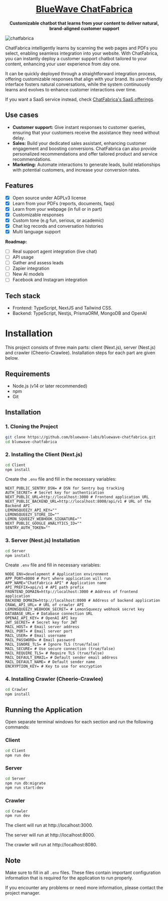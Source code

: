 <h1 align="center"><a href="https://bluewavelabs.ca" target="_blank">BlueWave ChatFabrica</a></h1>

<p align="center"><strong>Customizable chatbot that learns from your content to deliver natural, brand-aligned customer support</strong></p>

![chatfabrica](https://github.com/user-attachments/assets/3d02a7d1-5681-40c9-b673-82baf0f6aa35)

ChatFabrica intelligently learns by scanning the web pages and PDFs you select, enabling seamless integration into your website. With ChatFabrica, you can instantly deploy a customer support chatbot tailored to your content, enhancing your user experience from day one.

It can be quickly deployed through a straightforward integration process, offering customizable responses that align with your brand. Its user-friendly interface fosters natural conversations, while the system continuously learns and evolves to enhance customer interactions over time.

If you want a SaaS service instead, check [ChatFabrica's SaaS offerings](https://chatfabrica.com/).

## Use cases

- **Customer support:** Give instant responses to customer queries, ensuring that your customers receive the assistance they need without delay.
- **Sales:** Build your dedicated sales assistant, enhancing customer engagement and boosting conversions. ChatFabrica can also provide personalized recommendations and offer tailored product and service recommendations.
- **Marketing:** Automate interactions to generate leads, build relationships with potential customers, and increase your conversion rates.

## Features

- [x] Open source under AGPLv3 license
- [x] Learn from your PDFs (reports, documents, faqs)
- [x] Learn from your webpage (in full or in part)
- [x] Customizable responses
- [x] Custom tone (e.g fun, serious, or academic)
- [x] Chat log records and conversation histories
- [x] Multi language support

**Roadmap:**

- [ ] Real support agent integration (live chat)
- [ ] API usage
- [ ] Gather and assess leads
- [ ] Zapier integration
- [ ] New AI models
- [ ] Facebook and Instagram integration

## Tech stack

- Frontend: TypeScript, NextJS and Tailwind CSS.
- Backend: TypeScript, Nestjs, PrismaORM, MongoDB and OpenAI

# Installation

This project consists of three main parts: client (Next.js), server (Nest.js) and crawler (Cheerio-Crawlee). Installation steps for each part are given below.

## Requirements

- Node.js (v14 or later recommended)
- npm
- Git

## Installation

### 1. Cloning the Project

```bash
git clone https://github.com/bluewave-labs/bluewave-chatfabrica.git
cd bluewave-chatfabrica
```

### 2. Installing the Client (Next.js)

```bash
cd Client
npm install

```

Create the `.env` file and fill in the necessary variables:

```
NEXT_PUBLIC_SENTRY_DSN= # DSN for Sentry bug tracking
AUTH_SECRET= # Secret key for authentication
NEXT_PUBLIC_URL=http://localhost:3000 # Frontend application URL
NEXT_PUBLIC_BACKEND_URL=http://localhost:8000/api/v1 # URL of the Backend API
LEMONSQUEEZY_API_KEY=""
LEMONSQUEEZY_STORE_ID=""
LEMON_SQUEEZY_WEBHOOK_SIGNATURE=""
NEXT_PUBLIC_GOOGLE_ANALYTICS_ID=""
SENTRY_AUTH_TOKEN=""
```

### 3. Server (Nest.js) Installation

```bash
cd Server
npm install

```

Create `.env` file and fill in necessary variables:

```
NODE_ENV=development # Application environment
APP_PORT=8000 # Port where application will run
APP_NAME="ChatFabrica API" # Application name
API_PREFIX=api/v1 # API path prefix
FRONTEND_DOMAIN=http://localhost:3000 # Address of frontend application
BACKEND_DOMAIN=http://localhost:8000 # Address of backend application
CRAWL_API_URL= # URL of crawler API
LEMONSQUEEZY_WEBHOOK_SECRET= # LemonSqueezy webhook secret key
DATABASE_URL= # Database connection URL
OPENAI_API_KEY= # OpenAI API key
JWT_SECRET= # Secret key for JWT
MAIL_HOST= # Email server address
MAIL_PORT= # Email server port
MAIL_USER= # Email username
MAIL_PASSWORD= # Email password
MAIL_IGNORE_TLS= # Ignore TLS (true/false)
MAIL_SECURE= # Use secure connection (true/false)
MAIL_REQUIRE_TLS= # Require TLS (true/false)
MAIL_DEFAULT_EMAIL= # Default sender email address
MAIL_DEFAULT_NAME= # Default sender name
ENCRYPTION_KEY= # Key to use for encryption
```

### 4. Installing Crawler (Cheerio-Crawlee)

```bash
cd Crawler
npm install

```

## Running the Application

Open separate terminal windows for each section and run the following commands:

### Client

```bash
cd Client
npm run dev

```

### Server

```bash
cd Server
npm run db:migrate
npm run start:dev

```

### Crawler

```bash
cd Crawler
npm run dev

```

The client will run at http://localhost:3000.

The server will run at http://localhost:8000.

The crawler will run at http://localhost:8080.

## Note

Make sure to fill in all `.env` files. These files contain important configuration information that is required for the application to run properly.

If you encounter any problems or need more information, please contact the project manager.
